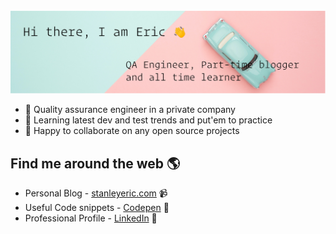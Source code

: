 <!-- # Hi, I am Eric 👋 -->

<img src="https://github.com/eric-stanley/eric-stanley/blob/master/banner.jpg" alt="Eric Stanley profile">

- 🔭 Quality assurance engineer in a private company
- 🌱 Learning latest dev and test trends and put'em to practice
- 👯 Happy to collaborate on any open source projects
## Find me around the web 🌎
  - Personal Blog - <a href="https://www.stanleyeric.com">stanleyeric.com</a> 📹
  - Useful Code snippets - <a href="https://codepen.io/eric-stanley01"> Codepen</a> 🏓
  - Professional Profile - <a href="https://www.linkedin.com/in/eric-stanley-6453552a/">LinkedIn</a> 💼

<!--
**eric-stanley/eric-stanley** is a ✨ _special_ ✨ repository because its `README.md` (this file) appears on your GitHub profile.

Here are some ideas to get you started:

- 🔭 I’m currently working on ...
- 🌱 I’m currently learning ...
- 👯 I’m looking to collaborate on ...
- 🤔 I’m looking for help with ...
- 💬 Ask me about ...
- 📫 How to reach me: ...
- 😄 Pronouns: ...
- ⚡ Fun fact: ...
-->
